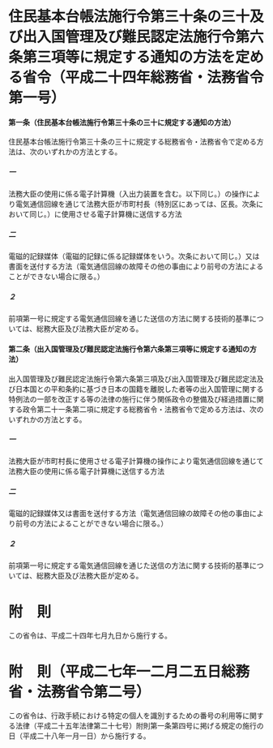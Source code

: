 # 住民基本台帳法施行令第三十条の三十及び出入国管理及び難民認定法施行令第六条第三項等に規定する通知の方法を定める省令（平成二十四年総務省・法務省令第一号）
#### 第一条（住民基本台帳法施行令第三十条の三十に規定する通知の方法）
住民基本台帳法施行令第三十条の三十に規定する総務省令・法務省令で定める方法は、次のいずれかの方法とする。
##### 一
法務大臣の使用に係る電子計算機（入出力装置を含む。以下同じ。）の操作により電気通信回線を通じて法務大臣が市町村長（特別区にあっては、区長。次条において同じ。）に使用させる電子計算機に送信する方法
##### 二
電磁的記録媒体（電磁的記録に係る記録媒体をいう。次条において同じ。）又は書面を送付する方法（電気通信回線の故障その他の事由により前号の方法によることができない場合に限る。）
##### ２
前項第一号に規定する電気通信回線を通じた送信の方法に関する技術的基準については、総務大臣及び法務大臣が定める。
#### 第二条（出入国管理及び難民認定法施行令第六条第三項等に規定する通知の方法）
出入国管理及び難民認定法施行令第六条第三項及び出入国管理及び難民認定法及び日本国との平和条約に基づき日本の国籍を離脱した者等の出入国管理に関する特例法の一部を改正する等の法律の施行に伴う関係政令の整備及び経過措置に関する政令第二十一条第二項に規定する総務省令・法務省令で定める方法は、次のいずれかの方法とする。
##### 一
法務大臣が市町村長に使用させる電子計算機の操作により電気通信回線を通じて法務大臣の使用に係る電子計算機に送信する方法
##### 二
電磁的記録媒体又は書面を送付する方法（電気通信回線の故障その他の事由により前号の方法によることができない場合に限る。）
##### ２
前項第一号に規定する電気通信回線を通じた送信の方法に関する技術的基準については、総務大臣及び法務大臣が定める。
# 附　則
この省令は、平成二十四年七月九日から施行する。
# 附　則（平成二七年一二月二五日総務省・法務省令第二号）
この省令は、行政手続における特定の個人を識別するための番号の利用等に関する法律（平成二十五年法律第二十七号）附則第一条第四号に掲げる規定の施行の日（平成二十八年一月一日）から施行する。
